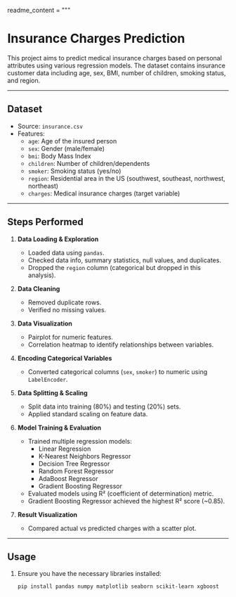 readme_content = """
# Insurance Charges Prediction

This project aims to predict medical insurance charges based on personal attributes using various regression models. The dataset contains insurance customer data including age, sex, BMI, number of children, smoking status, and region.

---

## Dataset

- Source: `insurance.csv`
- Features:
  - `age`: Age of the insured person
  - `sex`: Gender (male/female)
  - `bmi`: Body Mass Index
  - `children`: Number of children/dependents
  - `smoker`: Smoking status (yes/no)
  - `region`: Residential area in the US (southwest, southeast, northwest, northeast)
  - `charges`: Medical insurance charges (target variable)

---

## Steps Performed

1. **Data Loading & Exploration**
   - Loaded data using `pandas`.
   - Checked data info, summary statistics, null values, and duplicates.
   - Dropped the `region` column (categorical but dropped in this analysis).

2. **Data Cleaning**
   - Removed duplicate rows.
   - Verified no missing values.

3. **Data Visualization**
   - Pairplot for numeric features.
   - Correlation heatmap to identify relationships between variables.

4. **Encoding Categorical Variables**
   - Converted categorical columns (`sex`, `smoker`) to numeric using `LabelEncoder`.

5. **Data Splitting & Scaling**
   - Split data into training (80%) and testing (20%) sets.
   - Applied standard scaling on feature data.

6. **Model Training & Evaluation**
   - Trained multiple regression models:
     - Linear Regression
     - K-Nearest Neighbors Regressor
     - Decision Tree Regressor
     - Random Forest Regressor
     - AdaBoost Regressor
     - Gradient Boosting Regressor
   - Evaluated models using R² (coefficient of determination) metric.
   - Gradient Boosting Regressor achieved the highest R² score (~0.85).

7. **Result Visualization**
   - Compared actual vs predicted charges with a scatter plot.

---

## Usage

1. Ensure you have the necessary libraries installed:
   ```bash
   pip install pandas numpy matplotlib seaborn scikit-learn xgboost
